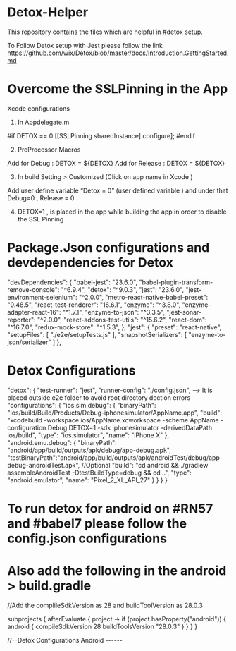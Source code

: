# Detox-Helper
This repository contains the files which are helpful in #detox setup. 

To Follow Detox setup with Jest please follow the link https://github.com/wix/Detox/blob/master/docs/Introduction.GettingStarted.md

# Overcome the SSLPinning in the App 

Xcode configurations 

1) In Appdelegate.m 

#if DETOX == 0
    [[SSLPinning sharedInstance] configure];
#endif

2) PreProcessor Macros 

Add for Debug : DETOX = ${DETOX}
Add for Release : DETOX = ${DETOX}

3) In build Setting > Customized (Click on app name in Xcode ) 

Add user define variable “Detox = 0”  (user defined variable ) and under that 
Debug=0 , Release = 0 

4) DETOX=1 , is placed in the app while building the app in order to disable the SSL Pinning  

# Package.Json configurations and devdependencies for Detox 
"devDependencies": {
		"babel-jest": "23.6.0",
        "babel-plugin-transform-remove-console": "^6.9.4",
        "detox": "^9.0.3",
        "jest": "23.6.0",
        "jest-environment-selenium": "^2.0.0",
        "metro-react-native-babel-preset": "0.48.5",
        "react-test-renderer": "16.6.1",
        "enzyme": "^3.8.0",
        "enzyme-adapter-react-16": "^1.7.1",
        "enzyme-to-json": "^3.3.5",
        "jest-sonar-reporter": "^2.0.0",
        "react-addons-test-utils": "^15.6.2",
		"react-dom": "^16.7.0",
        "redux-mock-store": "^1.5.3",
	},
	"jest": {
		"preset": "react-native",
        "setupFiles": [
			"./e2e/setupTests.js"
		],
        "snapshotSerializers": [
			"enzyme-to-json/serializer"
		]
	},

# Detox Configurations 
"detox": {
		"test-runner": "jest",
        "runner-config": "./config.json",  --> It is placed outside e2e folder to avoid root directory dection errors
        "configurations": {
			"ios.sim.debug": {
				"binaryPath": "ios/build/Build/Products/Debug-iphonesimulator/AppName.app",
				"build": "xcodebuild -workspace ios/AppName.xcworkspace -scheme AppName -configuration Debug DETOX=1 -sdk iphonesimulator -derivedDataPath ios/build",
				"type": "ios.simulator",
				"name": "iPhone X"
			},
			"android.emu.debug": {
				"binaryPath": "android/app/build/outputs/apk/debug/app-debug.apk",
                "testBinaryPath":"android/app/build/outputs/apk/androidTest/debug/app-debug-androidTest.apk", //Optional 
				"build": "cd android && ./gradlew assembleAndroidTest -DtestBuildType=debug && cd ..",
				"type": "android.emulator",
				"name": "Pixel_2_XL_API_27"
			}
		}
	}
}

# To run detox for android on #RN57 and #babel7 please follow the config.json configurations 

# Also add the following in the android > build.gradle 

//Add the complileSdkVersion as 28 and buildToolVersion as 28.0.3 

subprojects {
    afterEvaluate { project ->
        if (project.hasProperty("android")) {
            android {
                compileSdkVersion 28
                buildToolsVersion "28.0.3"
            }
        }
    }
}

//--Detox Configurations Android ------



